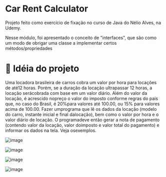 # Car Rent Calculator

 Projeto feito como exercício de fixação no curso de Java do Nélio Alves, na Udemy.
 
 Nesse módulo, foi apresentado o conceito de "interfaces", que são como um modo de obrigar uma classe a implementar certos métodos/propriedades

# 📃 Idéia do projeto

Uma locadora brasileira de carros cobra um valor por hora para locações de até12 horas. Porém, se a duração da locação ultrapassar 12 horas, a locação serácobrada com base em um valor diário. Além do valor da locação, é acrescido nopreço o valor do imposto conforme regras do país que, no caso do Brasil, é 20%para valores até 100.00, ou 15% para valores acima de 100.00. Fazer umprograma que lê os dados da locação (modelo do carro, instante inicial e final dalocação), bem como o valor por hora e o valor diário de locação. O programadeve então gerar a nota de pagamento (contendo valor da locação, valor doimposto e valor total do pagamento) e informar os dados na tela. Veja osexemplos.

![image](https://user-images.githubusercontent.com/108226396/221076048-754f160e-241a-47e2-a238-932caabadccd.png)

![image](https://user-images.githubusercontent.com/108226396/221076080-0ded99a4-b192-402d-9a7d-5e2e325ef896.png)

![image](https://user-images.githubusercontent.com/108226396/221076157-fb8feae3-a39d-4962-9a80-1692fe2db819.png)

![image](https://user-images.githubusercontent.com/108226396/221076176-3b894a86-c5f4-4f27-a7ef-3d3557fa3f74.png)


